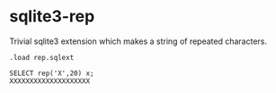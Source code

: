# sqlite3-rep

Trivial sqlite3 extension which makes a string of repeated characters.

    .load rep.sqlext

    SELECT rep('X',20) x;
    XXXXXXXXXXXXXXXXXXXX

